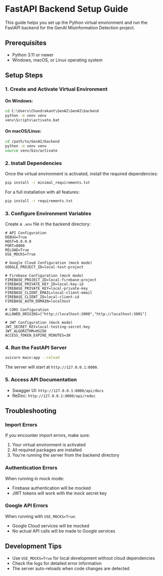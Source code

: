 # FastAPI Backend Setup Guide

This guide helps you set up the Python virtual environment and run the FastAPI backend for the GenAI Misinformation Detection project.

## Prerequisites

- Python 3.11 or newer
- Windows, macOS, or Linux operating system

## Setup Steps

### 1. Create and Activate Virtual Environment

#### On Windows:
```cmd
cd C:\Users\Chandrakant\GenAI\GenAI\backend
python -m venv venv
venv\Scripts\activate.bat
```

#### On macOS/Linux:
```bash
cd /path/to/GenAI/backend
python -m venv venv
source venv/bin/activate
```

### 2. Install Dependencies

Once the virtual environment is activated, install the required dependencies:

```bash
pip install -r minimal_requirements.txt
```

For a full installation with all features:
```bash
pip install -r requirements.txt
```

### 3. Configure Environment Variables

Create a `.env` file in the backend directory:

```
# API Configuration
DEBUG=True
HOST=0.0.0.0
PORT=8000
RELOAD=True
USE_MOCKS=True

# Google Cloud Configuration (mock mode)
GOOGLE_PROJECT_ID=local-test-project

# Firebase Configuration (mock mode)
FIREBASE_PROJECT_ID=local-firebase-project
FIREBASE_PRIVATE_KEY_ID=local-key-id
FIREBASE_PRIVATE_KEY=local-private-key
FIREBASE_CLIENT_EMAIL=local-client-email
FIREBASE_CLIENT_ID=local-client-id
FIREBASE_AUTH_DOMAIN=localhost

# CORS Configuration
ALLOWED_ORIGINS=["http://localhost:3000","http://localhost:3001"]

# JWT Configuration (mock mode)
JWT_SECRET_KEY=local-testing-secret-key
JWT_ALGORITHM=HS256
ACCESS_TOKEN_EXPIRE_MINUTES=30
```

### 4. Run the FastAPI Server

```bash
uvicorn main:app --reload
```

The server will start at `http://127.0.0.1:8000`. 

### 5. Access API Documentation

- Swagger UI: `http://127.0.0.1:8000/api/docs`
- ReDoc: `http://127.0.0.1:8000/api/redoc`

## Troubleshooting

### Import Errors

If you encounter import errors, make sure:
1. Your virtual environment is activated
2. All required packages are installed
3. You're running the server from the backend directory

### Authentication Errors

When running in mock mode:
- Firebase authentication will be mocked
- JWT tokens will work with the mock secret key

### Google API Errors

When running with `USE_MOCKS=True`:
- Google Cloud services will be mocked
- No actual API calls will be made to Google services

## Development Tips

- Use `USE_MOCKS=True` for local development without cloud dependencies
- Check the logs for detailed error information
- The server auto-reloads when code changes are detected

